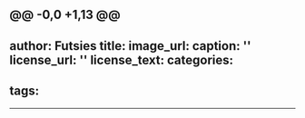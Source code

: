 @@ -0,0 +1,13 @@
---
author: Futsies
title: 
image_url: 
caption: ''
license_url: ''
license_text: 
categories:
  - 
tags:
  - 
---
